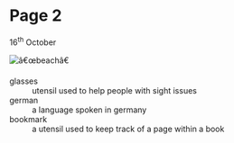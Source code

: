 <h1>Page 2</h1>
<p>16<sup>th</sup> October</p>
<img src=â€œhttps://content.phuket101.net/wp-content/uploads/bang-tao-beach-2.jpgâ€ alt=â€œbeachâ€>

<dl> <dtstyle="color:red;"></p>
<dt>glasses</dt>
<dd> utensil used to help people with sight issues</dd>

<dt>german</dt>
<dd> a language spoken in germany</dd>

 <dt>bookmark</dt>
<dd> a utensil used to keep track of a page within a book</dd>
</dl>

